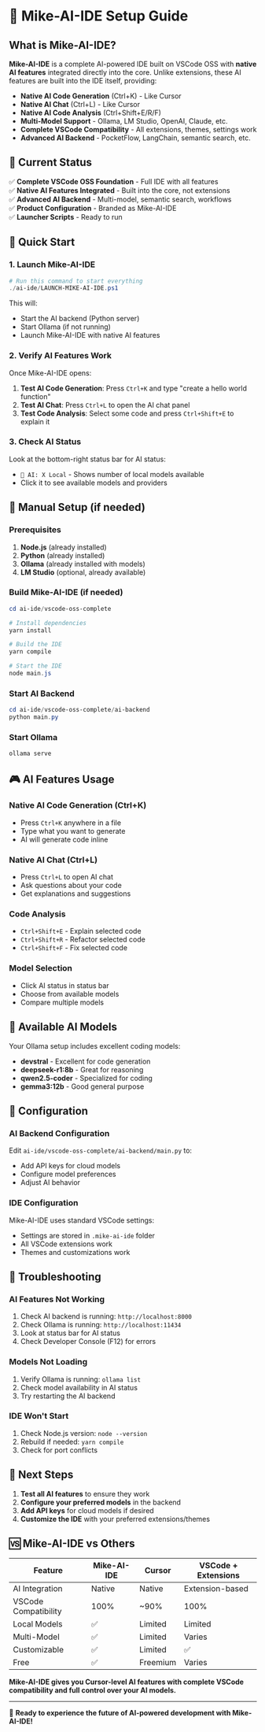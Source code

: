 # 🚀 Mike-AI-IDE Setup Guide

## What is Mike-AI-IDE?

**Mike-AI-IDE** is a complete AI-powered IDE built on VSCode OSS with **native AI features** integrated directly into the core. Unlike extensions, these AI features are built into the IDE itself, providing:

- **Native AI Code Generation** (Ctrl+K) - Like Cursor
- **Native AI Chat** (Ctrl+L) - Like Cursor  
- **Native AI Code Analysis** (Ctrl+Shift+E/R/F)
- **Multi-Model Support** - Ollama, LM Studio, OpenAI, Claude, etc.
- **Complete VSCode Compatibility** - All extensions, themes, settings work
- **Advanced AI Backend** - PocketFlow, LangChain, semantic search, etc.

## 🎯 Current Status

✅ **Complete VSCode OSS Foundation** - Full IDE with all features  
✅ **Native AI Features Integrated** - Built into the core, not extensions  
✅ **Advanced AI Backend** - Multi-model, semantic search, workflows  
✅ **Product Configuration** - Branded as Mike-AI-IDE  
✅ **Launcher Scripts** - Ready to run  

## 🚀 Quick Start

### 1. Launch Mike-AI-IDE

```powershell
# Run this command to start everything
./ai-ide/LAUNCH-MIKE-AI-IDE.ps1
```

This will:
- Start the AI backend (Python server)
- Start Ollama (if not running)
- Launch Mike-AI-IDE with native AI features

### 2. Verify AI Features Work

Once Mike-AI-IDE opens:

1. **Test AI Code Generation**: Press `Ctrl+K` and type "create a hello world function"
2. **Test AI Chat**: Press `Ctrl+L` to open the AI chat panel
3. **Test Code Analysis**: Select some code and press `Ctrl+Shift+E` to explain it

### 3. Check AI Status

Look at the bottom-right status bar for AI status:
- `🤖 AI: X Local` - Shows number of local models available
- Click it to see available models and providers

## 🔧 Manual Setup (if needed)

### Prerequisites

1. **Node.js** (already installed)
2. **Python** (already installed) 
3. **Ollama** (already installed with models)
4. **LM Studio** (optional, already available)

### Build Mike-AI-IDE (if needed)

```powershell
cd ai-ide/vscode-oss-complete

# Install dependencies
yarn install

# Build the IDE
yarn compile

# Start the IDE
node main.js
```

### Start AI Backend

```powershell
cd ai-ide/vscode-oss-complete/ai-backend
python main.py
```

### Start Ollama

```powershell
ollama serve
```

## 🎮 AI Features Usage

### Native AI Code Generation (Ctrl+K)
- Press `Ctrl+K` anywhere in a file
- Type what you want to generate
- AI will generate code inline

### Native AI Chat (Ctrl+L)  
- Press `Ctrl+L` to open AI chat
- Ask questions about your code
- Get explanations and suggestions

### Code Analysis
- `Ctrl+Shift+E` - Explain selected code
- `Ctrl+Shift+R` - Refactor selected code  
- `Ctrl+Shift+F` - Fix selected code

### Model Selection
- Click AI status in status bar
- Choose from available models
- Compare multiple models

## 🤖 Available AI Models

Your Ollama setup includes excellent coding models:
- **devstral** - Excellent for code generation
- **deepseek-r1:8b** - Great for reasoning
- **qwen2.5-coder** - Specialized for coding
- **gemma3:12b** - Good general purpose

## 🔧 Configuration

### AI Backend Configuration
Edit `ai-ide/vscode-oss-complete/ai-backend/main.py` to:
- Add API keys for cloud models
- Configure model preferences
- Adjust AI behavior

### IDE Configuration
Mike-AI-IDE uses standard VSCode settings:
- Settings are stored in `.mike-ai-ide` folder
- All VSCode extensions work
- Themes and customizations work

## 🚨 Troubleshooting

### AI Features Not Working
1. Check AI backend is running: `http://localhost:8000`
2. Check Ollama is running: `http://localhost:11434`
3. Look at status bar for AI status
4. Check Developer Console (F12) for errors

### Models Not Loading
1. Verify Ollama is running: `ollama list`
2. Check model availability in AI status
3. Try restarting the AI backend

### IDE Won't Start
1. Check Node.js version: `node --version`
2. Rebuild if needed: `yarn compile`
3. Check for port conflicts

## 🎯 Next Steps

1. **Test all AI features** to ensure they work
2. **Configure your preferred models** in the backend
3. **Add API keys** for cloud models if desired
4. **Customize the IDE** with your preferred extensions/themes

## 🆚 Mike-AI-IDE vs Others

| Feature | Mike-AI-IDE | Cursor | VSCode + Extensions |
|---------|-------------|--------|-------------------|
| AI Integration | Native | Native | Extension-based |
| VSCode Compatibility | 100% | ~90% | 100% |
| Local Models | ✅ | Limited | Limited |
| Multi-Model | ✅ | Limited | Varies |
| Customizable | ✅ | Limited | ✅ |
| Free | ✅ | Freemium | Varies |

**Mike-AI-IDE gives you Cursor-level AI features with complete VSCode compatibility and full control over your AI models.**

---

🚀 **Ready to experience the future of AI-powered development with Mike-AI-IDE!**